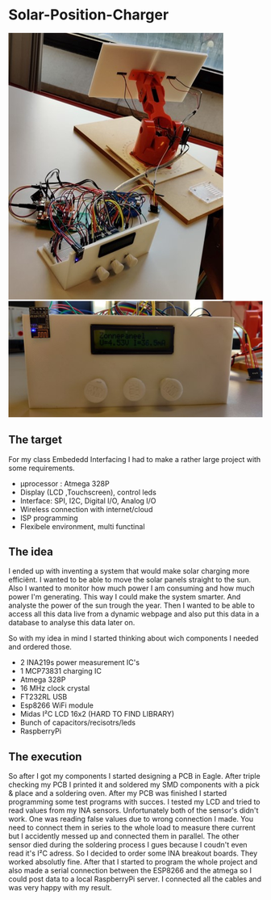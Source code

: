# Solar-Position-Charger
![Picture of my solar project](Pictures/readme.jpg)![Picture of my solar project](Pictures/readme2.jpg)
## The target
For my class Embededd Interfacing I had to make a rather large project with some requirements.
- μprocessor :  Atmega 328P
- Display (LCD ,Touchscreen), control leds
- Interface: SPI, I2C, Digital I/O, Analog I/O
- Wireless connection with internet/cloud
- ISP programming
- Flexibele environment, multi functinal

## The idea
I ended up with inventing a system that would make solar charging more efficiënt. I wanted to be able to move the solar panels straight to the sun. Also I wanted to monitor how much power I am consuming and how much power I'm generating. This way I could make the system smarter. And analyste the power of the sun trough the year. Then I wanted to be able to access all this data live from a dynamic webpage and also put this data in a database to analyse this data later on. 

So with my idea in mind I started thinking about wich components I needed and ordered those. 
- 2 INA219s power measurement IC's
- 1 MCP73831 charging IC
- Atmega 328P
- 16 MHz clock crystal
- FT232RL USB
- Esp8266 WiFi module
- Midas I²C LCD 16x2 (HARD TO FIND LIBRARY)
- Bunch of capacitors/recisotrs/leds
- RaspberryPi

## The execution
So after I got my components I started designing a PCB in Eagle. After triple checking my PCB I printed it and soldered my SMD components with a pick & place and a soldering oven. After my PCB was finished I started programming some test programs with succes. I tested my LCD and tried to read values from my INA sensors. Unfortunately both of the sensor's didn't work. One was reading false values due to wrong connection I made. You need to connect them in series to the whole load to measure there current but I accidently messed up and connected them in parallel. The other sensor died during the soldering process I gues because I coudn't even read it's I²C adress. So I decided to order some INA breakout boards. They worked absolutly fine. After that I started to program the whole project and also made a serial connection between the ESP8266 and the atmega so I could post data to a local RaspberryPi server. I connected all the cables and was very happy with my result.
